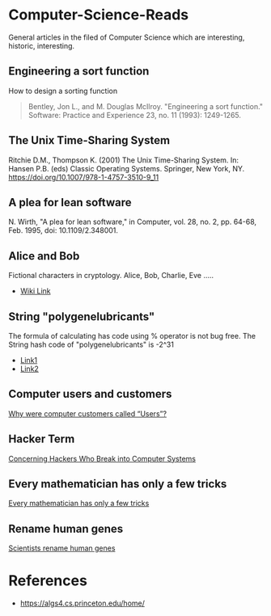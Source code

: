 

# Computer-Science-Reads
General articles in the filed of Computer Science which are interesting, historic, interesting.

## Engineering a sort function
How to design a sorting function
> Bentley, Jon L., and M. Douglas McIlroy. "Engineering a sort 
> function."  Software: Practice and Experience 23, no. 11 (1993):
> 1249-1265.

## The Unix Time-Sharing System
Ritchie D.M., Thompson K. (2001) The Unix Time-Sharing System. In: Hansen P.B. (eds) Classic Operating Systems. Springer, New York, NY. https://doi.org/10.1007/978-1-4757-3510-9_11

## A plea for lean software
N. Wirth, "A plea for lean software," in Computer, vol. 28, no. 2, pp. 64-68, Feb. 1995, doi: 10.1109/2.348001.

## Alice and Bob
Fictional characters in cryptology. Alice, Bob, Charlie, Eve .....
* [Wiki Link](https://en.wikipedia.org/wiki/Alice_and_Bob)

## String "polygenelubricants"
The formula of calculating has code using % operator is not bug free. The String hash code of "polygenelubricants" is -2^31 
* [Link1](https://algs4.cs.princeton.edu/34hash/)
* [Link2](http://homes.sice.indiana.edu/yye/lab/teaching/spring2014-C343/hashing.php)

## Computer users and customers
[Why were computer customers called “Users”?](https://retrocomputing.stackexchange.com/questions/15202/why-were-computer-customers-called-users?utm_source=Iterable&utm_medium=email&utm_campaign=the_overflow_newsletter)

## Hacker Term
[Concerning Hackers Who Break into Computer Systems](http://faculty.nps.edu/dedennin/publications/ConcerningHackers-NCSC.txt)

## Every mathematician has only a few tricks
 [Every mathematician has only a few tricks](https://mathoverflow.net/questions/363119/every-mathematician-has-only-a-few-tricks)

## Rename human genes
[Scientists rename human genes](https://www.theverge.com/2020/8/6/21355674/human-genes-rename-microsoft-excel-misreading-dates)

# References
* https://algs4.cs.princeton.edu/home/
